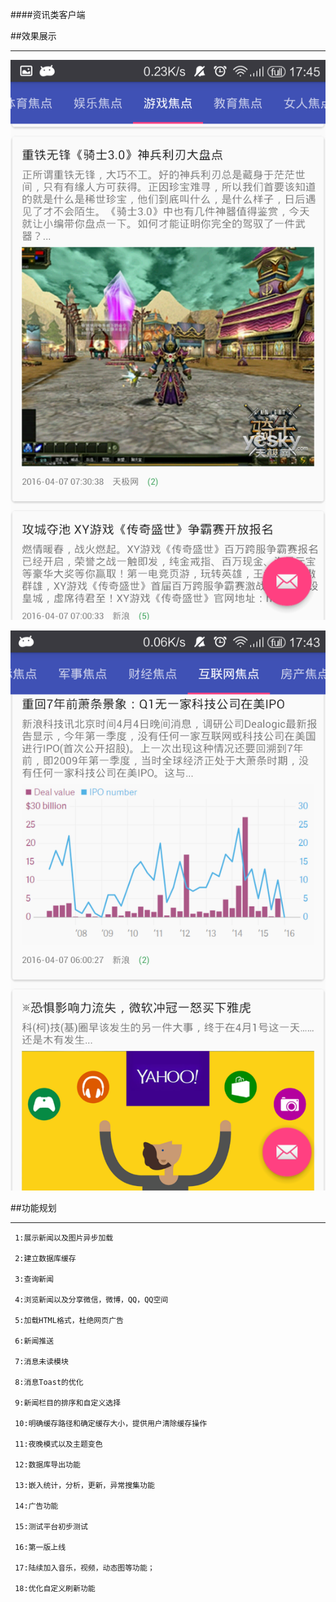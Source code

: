 ####资讯类客户端

##效果展示


----------


   ![image](https://github.com/Arisono/NewsApp/blob/master/raw/screenshots/Screenshot_2016-04-07-17-45-10.png)
 
   ![image](https://github.com/Arisono/NewsApp/blob/master/raw/images/Screenshot_2016-04-07-17-43-55.png)

##功能规划


----------


     1:展示新闻以及图片异步加载
    
     2:建立数据库缓存
    
     3:查询新闻
     
     4:浏览新闻以及分享微信，微博，QQ，QQ空间
    
     5:加载HTML格式，杜绝网页广告
    
     6:新闻推送
     
     7:消息未读模块
    
     8:消息Toast的优化
     
     9:新闻栏目的排序和自定义选择
      
     10:明确缓存路径和确定缓存大小，提供用户清除缓存操作
    
     11:夜晚模式以及主题变色
    
     12:数据库导出功能
     
     13:嵌入统计，分析，更新，异常搜集功能
     
     14:广告功能
     
     15:测试平台初步测试
    
     16:第一版上线
    
     17:陆续加入音乐，视频，动态图等功能；
    
     18:优化自定义刷新功能

  
  


